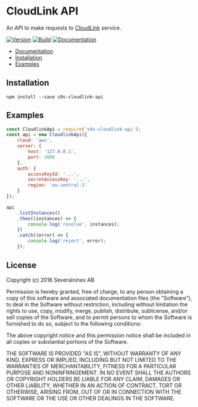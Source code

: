 # CloudLink API

An API to make requests to [CloudLink](https://github.com/simon-s9/s9s-cloudlink) service.

  [![Version][npm-image]][npm-url]
  [![Build][travis-image]][travis-url]
  [![Documentation][document-image]][document-url]

* [Documentation](https://cdn.rawgit.com/simon-s9/s9s-cloudlink-api/v1.0.4/docs/index.html)
* [Installation](#installation)
* [Examples](#examples)

## Installation
```
npm install --save s9s-cloudlink-api
```

## Examples
```javascript
const CloudlinkApi = require('s9s-cloudlink-api');
const api = new CloudlinkApi({
    cloud: 'aws',
    server: {
        host: '127.0.0.1',
        port: 3000
    },
    auth: {
        accessKeyId: '...',
        secretAccessKey: '...',
        region: 'eu-central-1'
    }
});

api
    .listInstances()
    .then((instances) => {
        console.log('resolve', instances);
    })
    .catch((error) => {
        console.log('reject', error);
    });
```

## License
Copyright (c) 2016 Severalnines AB


Permission is hereby granted, free of charge, to any person obtaining a copy of this software and associated documentation files (the "Software"), to deal in the Software without restriction, including without limitation the rights to use, copy, modify, merge, publish, distribute, sublicense, and/or sell copies of the Software, and to permit persons to whom the Software is furnished to do so, subject to the following conditions:

The above copyright notice and this permission notice shall be included in all copies or substantial portions of the Software.

THE SOFTWARE IS PROVIDED "AS IS", WITHOUT WARRANTY OF ANY KIND, EXPRESS OR IMPLIED, INCLUDING BUT NOT LIMITED TO THE WARRANTIES OF MERCHANTABILITY, FITNESS FOR A PARTICULAR PURPOSE AND NONINFRINGEMENT. IN NO EVENT SHALL THE AUTHORS OR COPYRIGHT HOLDERS BE LIABLE FOR ANY CLAIM, DAMAGES OR OTHER LIABILITY, WHETHER IN AN ACTION OF CONTRACT, TORT OR OTHERWISE, ARISING FROM, OUT OF OR IN CONNECTION WITH THE SOFTWARE OR THE USE OR OTHER DEALINGS IN THE SOFTWARE.

[npm-image]: https://img.shields.io/npm/v/s9s-cloudlink-api.svg?label=version
[npm-url]: https://npmjs.org/package/s9s-cloudlink-api
[travis-image]: https://travis-ci.org/simon-s9/s9s-cloudlink-api.svg?branch=master
[travis-url]: https://travis-ci.org/simon-s9/s9s-cloudlink-api
[document-image]: https://rawgit.com/simon-s9/s9s-cloudlink-api/v1.0.4/docs/badge.svg
[document-url]: https://github.com/simon-s9/s9s-cloudlink-api/releases
